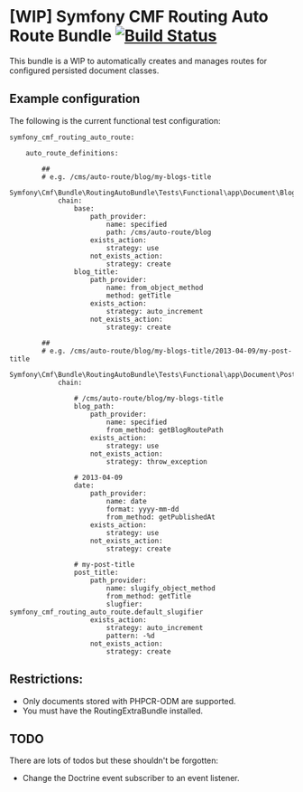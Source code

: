 # [WIP] Symfony CMF Routing Auto Route Bundle [![Build Status](https://secure.travis-ci.org/symfony-cmf/RoutingAutoBundle.png)](http://travis-ci.org/symfony-cmf/RoutingExtraBundle)

This bundle is a WIP to automatically creates and manages routes for configured persisted 
document classes.

## Example configuration

The following is the current functional test configuration:

    symfony_cmf_routing_auto_route:

        auto_route_definitions:

            ## 
            # e.g. /cms/auto-route/blog/my-blogs-title
            Symfony\Cmf\Bundle\RoutingAutoBundle\Tests\Functional\app\Document\Blog:
                chain:
                    base:
                        path_provider: 
                            name: specified
                            path: /cms/auto-route/blog
                        exists_action: 
                            strategy: use
                        not_exists_action: 
                            strategy: create
                    blog_title:
                        path_provider: 
                            name: from_object_method
                            method: getTitle
                        exists_action: 
                            strategy: auto_increment
                        not_exists_action: 
                            strategy: create

            ##
            # e.g. /cms/auto-route/blog/my-blogs-title/2013-04-09/my-post-title
            Symfony\Cmf\Bundle\RoutingAutoBundle\Tests\Functional\app\Document\Post:
                chain:

                    # /cms/auto-route/blog/my-blogs-title
                    blog_path:
                        path_provider:
                            name: specified
                            from_method: getBlogRoutePath
                        exists_action: 
                            strategy: use
                        not_exists_action: 
                            strategy: throw_exception

                    # 2013-04-09
                    date:
                        path_provider: 
                            name: date
                            format: yyyy-mm-dd
                            from_method: getPublishedAt
                        exists_action: 
                            strategy: use
                        not_exists_action: 
                            strategy: create

                    # my-post-title
                    post_title:
                        path_provider: 
                            name: slugify_object_method
                            from_method: getTitle
                            slugfier: symfony_cmf_routing_auto_route.default_slugifier
                        exists_action: 
                            strategy: auto_increment
                            pattern: -%d
                        not_exists_action: 
                            strategy: create


## Restrictions:

 * Only documents stored with PHPCR-ODM are supported.
 * You must have the RoutingExtraBundle installed.

## TODO

There are lots of todos but these shouldn't be forgotten:

 * Change the Doctrine event subscriber to an event listener.

